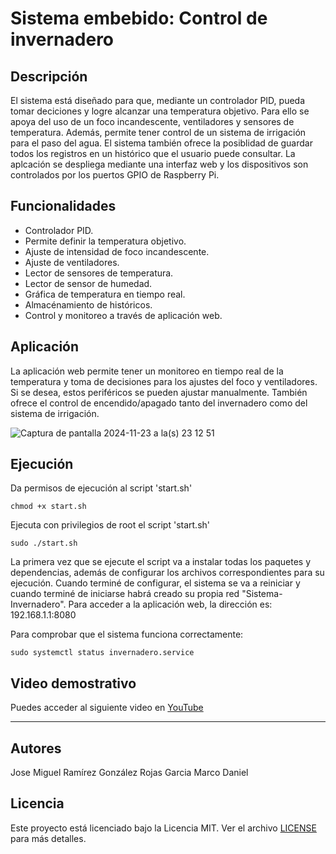 # Sistema embebido: Control de invernadero

## Descripción

El sistema está diseñado para que, mediante un controlador PID, pueda tomar deciciones y logre alcanzar una temperatura objetivo. Para ello se apoya del uso de un foco incandescente, ventiladores y sensores de temperatura. Además, permite tener control de un sistema de irrigación para el paso del agua. 
El sistema también ofrece la posiblidad de guardar todos los registros en un histórico que el usuario puede consultar.
La aplcación se despliega mediante una interfaz web y los dispositivos son controlados por los puertos GPIO de Raspberry Pi.

## Funcionalidades

- Controlador PID.
- Permite definir la temperatura objetivo.
- Ajuste de intensidad de foco incandescente.
- Ajuste de ventiladores.
- Lector de sensores de temperatura.
- Lector de sensor de humedad.
- Gráfica de temperatura en tiempo real.
- Almacénamiento de históricos.
- Control y monitoreo a través de aplicación web.

## Aplicación

La aplicación web permite tener un monitoreo en tiempo real de la temperatura y toma de decisiones para los ajustes del foco y ventiladores. Si se desea, estos periféricos se pueden ajustar manualmente.
También ofrece el control de encendido/apagado tanto del invernadero como del sistema de irrigación.

![Captura de pantalla 2024-11-23 a la(s) 23 12 51](https://github.com/user-attachments/assets/93fcd5e8-19af-47ec-b70f-8a7c8a81738c)

## Ejecución

Da permisos de ejecución al script 'start.sh'
```
chmod +x start.sh
```

Ejecuta con privilegios de root el script 'start.sh'
```
sudo ./start.sh
```

La primera vez que se ejecute el script va a instalar todas los paquetes y dependencias, además de configurar los archivos correspondientes para su ejecución.
Cuando terminé de configurar, el sistema se va a reiniciar y cuando terminé de iniciarse habrá creado su propia red "Sistema-Invernadero".
Para acceder a la aplicación web, la dirección es: 192.168.1.1:8080

Para comprobar que el sistema funciona correctamente:
```
sudo systemctl status invernadero.service
```

## Video demostrativo

Puedes acceder al siguiente video en [YouTube](https://youtu.be/Qtefp4gEyoY)

---

## Autores

Jose Miguel Ramírez González
Rojas Garcia Marco Daniel

## Licencia

Este proyecto está licenciado bajo la Licencia MIT. Ver el archivo [LICENSE](LICENSE) para más detalles.

